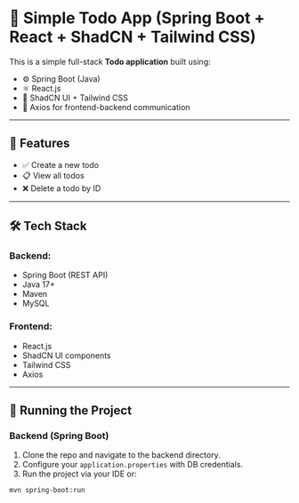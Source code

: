 # 📝 Simple Todo App (Spring Boot + React + ShadCN + Tailwind CSS)

This is a simple full-stack **Todo application** built using:

- ⚙️ Spring Boot (Java)
- ⚛️ React.js
- 💅 ShadCN UI + Tailwind CSS
- 🔗 Axios for frontend-backend communication

---

## 📌 Features

- ✅ Create a new todo
- 📋 View all todos
- ❌ Delete a todo by ID

---

## 🛠 Tech Stack

### Backend:
- Spring Boot (REST API)
- Java 17+
- Maven
- MySQL 

### Frontend:
- React.js
- ShadCN UI components
- Tailwind CSS
- Axios

---

## 🚀 Running the Project

### Backend (Spring Boot)

1. Clone the repo and navigate to the backend directory.
2. Configure your `application.properties` with DB credentials.
3. Run the project via your IDE or:

```bash
mvn spring-boot:run
